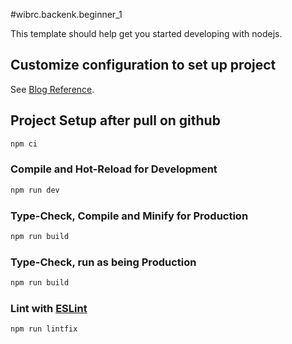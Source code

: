 #wibrc.backenk.beginner_1

This template should help get you started developing with nodejs.

## Customize configuration to set up project

See [Blog Reference](https://khalilstemmler.com/blogs/typescript/node-starter-project/).

## Project Setup after pull on github

```sh
npm ci
```

### Compile and Hot-Reload for Development

```sh
npm run dev
```

### Type-Check, Compile and Minify for Production

```sh
npm run build
```

### Type-Check, run as being Production

```sh
npm run build
```

### Lint with [ESLint](https://eslint.org/)

```sh
npm run lintfix
```
